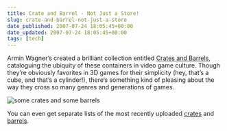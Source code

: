 ```yaml
---
title: Crate and Barrel - Not Just a Store!
slug: crate-and-barrel-not-just-a-store
date_published: 2007-07-24 18:05:45+00:00
date_updated: 2007-07-24 18:05:45+00:00
tags: [tech]
---
```

Armin Wagner’s created a brilliant collection entitled [Crates and Barrels](http://www.arminbwagner.com/crates_and_barrels), cataloguing the ubiquity of these containers in video game culture. Though they’re obviously favorites in 3D games for their simplicity (hey, that’s a cube, and that’s a cylinder!), there’s something kind of pleasing about the way they cross so many genres and generations of games.

![some crates and some barrels](https://cdn.glitch.global/034ff067-8128-4744-8807-d19cee4142e7/crate-barrel.jpg?v=1714961239640)

You can even get separate lists of the most recently uploaded [crates](http://medien.akbild.ac.at/armin/crates_and_barrels/screenshots/crate_new.html) and [barrels](http://medien.akbild.ac.at/armin/crates_and_barrels/screenshots/barrel_new.html).
